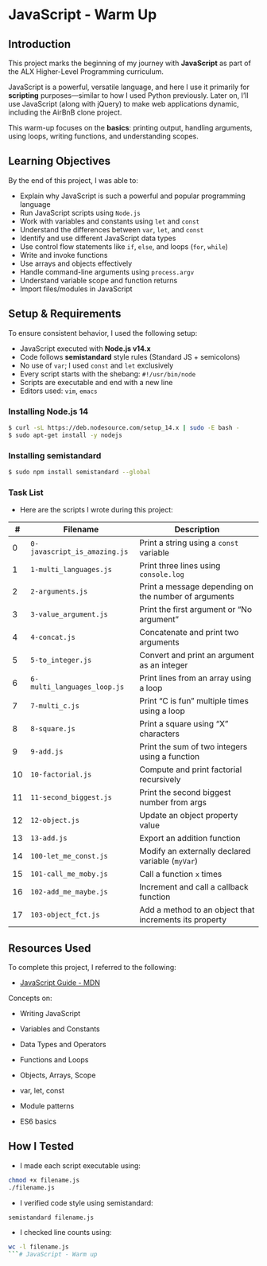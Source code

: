 # JavaScript - Warm Up


## Introduction

This project marks the beginning of my journey with **JavaScript** as part of the ALX Higher-Level Programming curriculum.

JavaScript is a powerful, versatile language, and here I use it primarily for **scripting** purposes—similar to how I used Python previously. Later on, I’ll use JavaScript (along with jQuery) to make web applications dynamic, including the AirBnB clone project.

This warm-up focuses on the **basics**: printing output, handling arguments, using loops, writing functions, and understanding scopes.

## Learning Objectives

By the end of this project, I was able to:

- Explain why JavaScript is such a powerful and popular programming language
- Run JavaScript scripts using `Node.js`
- Work with variables and constants using `let` and `const`
- Understand the differences between `var`, `let`, and `const`
- Identify and use different JavaScript data types
- Use control flow statements like `if`, `else`, and loops (`for`, `while`)
- Write and invoke functions
- Use arrays and objects effectively
- Handle command-line arguments using `process.argv`
- Understand variable scope and function returns
- Import files/modules in JavaScript

## Setup & Requirements

To ensure consistent behavior, I used the following setup:

- JavaScript executed with **Node.js v14.x**
- Code follows **semistandard** style rules (Standard JS + semicolons)
- No use of `var`; I used `const` and `let` exclusively
- Every script starts with the shebang: `#!/usr/bin/node`
- Scripts are executable and end with a new line
- Editors used: `vim`, `emacs`

### Installing Node.js 14

```bash
$ curl -sL https://deb.nodesource.com/setup_14.x | sudo -E bash -
$ sudo apt-get install -y nodejs
```

### Installing semistandard

```bash
$ sudo npm install semistandard --global
```

### Task List

- Here are the scripts I wrote during this project:

| **#**  | **Filename**                     | **Description**                                               |
|--------|-----------------------------------|---------------------------------------------------------------|
| 0      | `0-javascript_is_amazing.js`      | Print a string using a `const` variable                        |
| 1      | `1-multi_languages.js`            | Print three lines using `console.log`                          |
| 2      | `2-arguments.js`                  | Print a message depending on the number of arguments           |
| 3      | `3-value_argument.js`             | Print the first argument or “No argument”                      |
| 4      | `4-concat.js`                     | Concatenate and print two arguments                            |
| 5      | `5-to_integer.js`                 | Convert and print an argument as an integer                    |
| 6      | `6-multi_languages_loop.js`       | Print lines from an array using a loop                         |
| 7      | `7-multi_c.js`                    | Print “C is fun” multiple times using a loop                   |
| 8      | `8-square.js`                     | Print a square using “X” characters                           |
| 9      | `9-add.js`                        | Print the sum of two integers using a function                 |
| 10     | `10-factorial.js`                 | Compute and print factorial recursively                        |
| 11     | `11-second_biggest.js`            | Print the second biggest number from args                      |
| 12     | `12-object.js`                    | Update an object property value                               |
| 13     | `13-add.js`                       | Export an addition function                                   |
| 14     | `100-let_me_const.js`             | Modify an externally declared variable (`myVar`)               |
| 15     | `101-call_me_moby.js`             | Call a function `x` times                                     |
| 16     | `102-add_me_maybe.js`             | Increment and call a callback function                        |
| 17     | `103-object_fct.js`               | Add a method to an object that increments its property        |


## Resources Used

To complete this project, I referred to the following:

- [JavaScript Guide - MDN](https://developer.mozilla.org/en-US/docs/Web/JavaScript)

Concepts on:

- Writing JavaScript

- Variables and Constants

- Data Types and Operators

- Functions and Loops

- Objects, Arrays, Scope

- var, let, const

- Module patterns

- ES6 basics


## How I Tested

- I made each script executable using:
```bash
chmod +x filename.js
./filename.js
```

- I verified code style using semistandard:
```bash
semistandard filename.js
```

- I checked line counts using:
```bash
wc -l filename.js
```# JavaScript - Warm up
